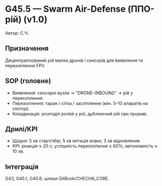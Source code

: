 # G45.5 — Swarm Air-Defense (ППО-рій) (v1.0)
Автор: С.Ч.

## Призначення
Децентралізований рій малих дронів і сенсорів для виявлення та перехоплення FPV.

## SOP (головне)
- Виявлення: сенсорні вузли → “DRONE-INBOUND” → рій у перехоплення.
- Перехоплення: таран / сітка / засліплення (мін. 5–10 апаратів на сектор).
- Координація: розподіл ролей у рої; дублюючий рій при прориві.

## Дрилі/KPI
- Щодня: 5 хв старт/збір; 5 хв імітація атаки; 3 хв відновлення.
- KPI: реакція ≤ 20 с; успішність перехоплення ≥ 60%; автономність ≥ 10 хв.

## Інтеграція
G43, G45.1, G45.6; шляхи GitBook/CHECHA_CORE.
